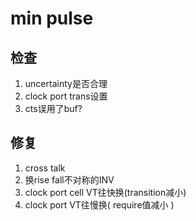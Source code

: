 # min pulse 

## 检查
1. uncertainty是否合理
2. clock port trans设置
3. cts误用了buf?

## 修复
1. cross talk
2. 换rise fall不对称的INV
3. clock port cell VT往快换(transition减小)
4. clock port VT往慢换( require值减小 )